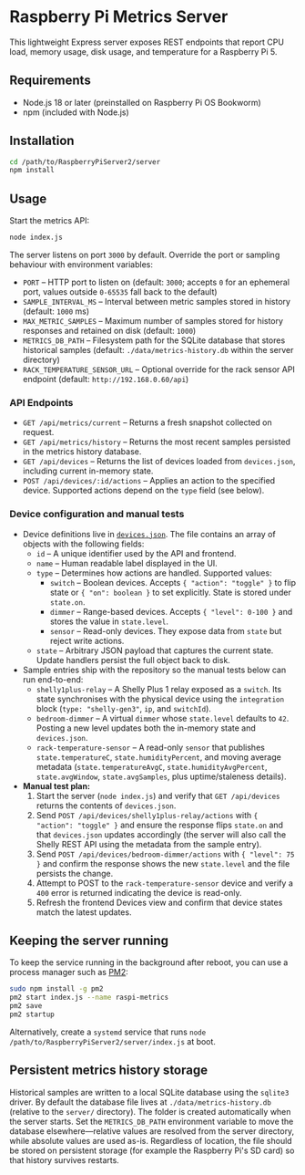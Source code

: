 # Raspberry Pi Metrics Server

This lightweight Express server exposes REST endpoints that report CPU load, memory usage, disk usage, and temperature for a Raspberry Pi 5.

## Requirements

- Node.js 18 or later (preinstalled on Raspberry Pi OS Bookworm)
- npm (included with Node.js)

## Installation

```bash
cd /path/to/RaspberryPiServer2/server
npm install
```

## Usage

Start the metrics API:

```bash
node index.js
```

The server listens on port `3000` by default. Override the port or sampling behaviour with environment variables:

- `PORT` – HTTP port to listen on (default: `3000`; accepts `0` for an ephemeral port, values outside `0-65535` fall back to the default)
- `SAMPLE_INTERVAL_MS` – Interval between metric samples stored in history (default: `1000` ms)
- `MAX_METRIC_SAMPLES` – Maximum number of samples stored for history responses and retained on disk (default: `1000`)
- `METRICS_DB_PATH` – Filesystem path for the SQLite database that stores historical samples (default: `./data/metrics-history.db` within the server directory)
- `RACK_TEMPERATURE_SENSOR_URL` – Optional override for the rack sensor API endpoint (default: `http://192.168.0.60/api`)

### API Endpoints

- `GET /api/metrics/current` – Returns a fresh snapshot collected on request.
- `GET /api/metrics/history` – Returns the most recent samples persisted in the metrics history database.
- `GET /api/devices` – Returns the list of devices loaded from `devices.json`, including current in-memory state.
- `POST /api/devices/:id/actions` – Applies an action to the specified device. Supported actions depend on the `type` field (see below).

### Device configuration and manual tests

- Device definitions live in [`devices.json`](./devices.json). The file contains an array of objects with the following fields:
  - `id` – A unique identifier used by the API and frontend.
  - `name` – Human readable label displayed in the UI.
  - `type` – Determines how actions are handled. Supported values:
    - `switch` – Boolean devices. Accepts `{ "action": "toggle" }` to flip state or `{ "on": boolean }` to set explicitly. State is stored under `state.on`.
    - `dimmer` – Range-based devices. Accepts `{ "level": 0-100 }` and stores the value in `state.level`.
    - `sensor` – Read-only devices. They expose data from `state` but reject write actions.
  - `state` – Arbitrary JSON payload that captures the current state. Update handlers persist the full object back to disk.
- Sample entries ship with the repository so the manual tests below can run end-to-end:
  - `shelly1plus-relay` – A Shelly Plus 1 relay exposed as a `switch`. Its state synchronises with the physical device using the `integration` block (`type: "shelly-gen3"`, `ip`, and `switchId`).
  - `bedroom-dimmer` – A virtual `dimmer` whose `state.level` defaults to `42`. Posting a new level updates both the in-memory state and `devices.json`.
  - `rack-temperature-sensor` – A read-only `sensor` that publishes `state.temperatureC`, `state.humidityPercent`, and moving average metadata (`state.temperatureAvgC`, `state.humidityAvgPercent`, `state.avgWindow`, `state.avgSamples`, plus uptime/staleness details).
- **Manual test plan:**
  1. Start the server (`node index.js`) and verify that `GET /api/devices` returns the contents of `devices.json`.
  2. Send `POST /api/devices/shelly1plus-relay/actions` with `{ "action": "toggle" }` and ensure the response flips `state.on` and that `devices.json` updates accordingly (the server will also call the Shelly REST API using the metadata from the sample entry).
  3. Send `POST /api/devices/bedroom-dimmer/actions` with `{ "level": 75 }` and confirm the response shows the new `state.level` and the file persists the change.
  4. Attempt to POST to the `rack-temperature-sensor` device and verify a `400` error is returned indicating the device is read-only.
  5. Refresh the frontend Devices view and confirm that device states match the latest updates.

## Keeping the server running

To keep the service running in the background after reboot, you can use a process manager such as [PM2](https://pm2.keymetrics.io/):

```bash
sudo npm install -g pm2
pm2 start index.js --name raspi-metrics
pm2 save
pm2 startup
```

Alternatively, create a `systemd` service that runs `node /path/to/RaspberryPiServer2/server/index.js` at boot.

## Persistent metrics history storage

Historical samples are written to a local SQLite database using the `sqlite3` driver. By default the database file lives at
`./data/metrics-history.db` (relative to the `server/` directory). The folder is created automatically when the server starts.
Set the `METRICS_DB_PATH` environment variable to move the database elsewhere—relative values are resolved from the server
directory, while absolute values are used as-is. Regardless of location, the file should be stored on persistent storage (for
example the Raspberry Pi's SD card) so that history survives restarts.

